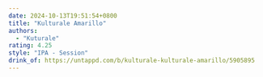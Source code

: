 ```yaml
---
date: 2024-10-13T19:51:54+0800
title: "Kulturale Amarillo"
authors:
  - "Kuturale"
rating: 4.25
style: "IPA - Session"
drink_of: https://untappd.com/b/kulturale-kulturale-amarillo/5905895
---
```

